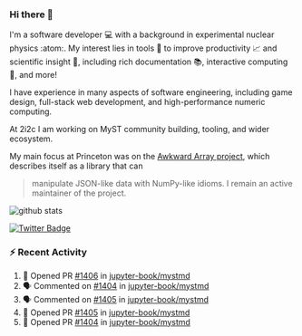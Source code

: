 ### Hi there 👋 

I'm a software developer 💻 with a background in experimental nuclear physics :atom:. My interest lies in tools :wrench: to improve productivity :chart_with_upwards_trend: and scientific insight :telescope:, including rich documentation 📚, interactive computing 🧮, and more! 

I have experience in many aspects of software engineering, including game design, full-stack web development, and high-performance numeric computing. 

At 2i2c I am working on MyST community building, tooling, and wider ecosystem. 

My main focus at Princeton was on the [Awkward Array project](awkward-array.org/), which describes itself as a library that can 
> manipulate JSON-like data with NumPy-like idioms. I remain an active maintainer of the project. 

![github stats](https://github-readme-stats.vercel.app/api?username=agoose77&show_icons=true&hide_rank=true&hide_title=true&bg_color=30,e76445,904e95&text_color=efe3ec&icon_color=efe3ec)
<!--
**agoose77/agoose77** is a ✨ _special_ ✨ repository because its `README.md` (this file) appears on your GitHub profile.

Here are some ideas to get you started:

- 🔭 I’m currently working on ...
- 🌱 I’m currently learning ...
- 👯 I’m looking to collaborate on ...
- 🤔 I’m looking for help with ...
- 💬 Ask me about ...
- 📫 How to reach me: ...
- 😄 Pronouns: ...
- ⚡ Fun fact: ...
-->

[![Twitter Badge](https://img.shields.io/twitter/follow/agoose77?style=flat-square&logo=Twitter&logoColor=white&color=cornflowerblue)](https://twitter.com/agoose77)

### :zap: Recent Activity

<!--START_SECTION:activity-->
1. 💪 Opened PR [#1406](https://github.com/jupyter-book/mystmd/pull/1406) in [jupyter-book/mystmd](https://github.com/jupyter-book/mystmd)
2. 🗣 Commented on [#1404](https://github.com/jupyter-book/mystmd/pull/1404#issuecomment-2245773752) in [jupyter-book/mystmd](https://github.com/jupyter-book/mystmd)
3. 🗣 Commented on [#1405](https://github.com/jupyter-book/mystmd/pull/1405#issuecomment-2245772306) in [jupyter-book/mystmd](https://github.com/jupyter-book/mystmd)
4. 💪 Opened PR [#1405](https://github.com/jupyter-book/mystmd/pull/1405) in [jupyter-book/mystmd](https://github.com/jupyter-book/mystmd)
5. 💪 Opened PR [#1404](https://github.com/jupyter-book/mystmd/pull/1404) in [jupyter-book/mystmd](https://github.com/jupyter-book/mystmd)
<!--END_SECTION:activity-->
